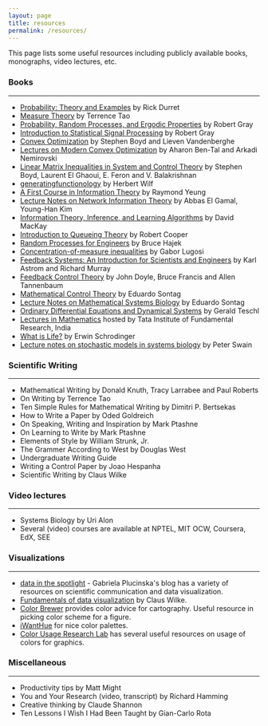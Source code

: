 ```yaml
---
layout: page
title: resources
permalink: /resources/
---
```

This page lists some useful resources including publicly available books, monographs, video lectures, etc. 

### Books
---
- [Probability: Theory and Examples](https://services.math.duke.edu/~rtd/PTE/pte.html) by Rick Durret
- [Measure Theory](https://terrytao.files.wordpress.com/2012/12/gsm-126-tao5-measure-book.pdf) by Terrence Tao
- [Probability, Random Processes, and Ergodic Properties](https://ee.stanford.edu/~gray/arp.html) by Robert Gray
- [Introduction to Statistical Signal Processing](https://ee.stanford.edu/~gray/sp.html) by Robert Gray
- [Convex Optimization](https://web.stanford.edu/~boyd/cvxbook/) by Stephen Boyd and Lieven Vandenberghe
- [Lectures on Modern Convex Optimization](https://www2.isye.gatech.edu/~nemirovs/LMCOBookSIAM.pdf) by Aharon Ben-Tal and Arkadi Nemirovski
- [Linear Matrix Inequalities in System and Control Theory](https://stanford.edu/~boyd/lmibook/) by Stephen Boyd, Laurent El Ghaoui, E. Feron and V. Balakrishnan
- [generatingfunctionology](https://www2.math.upenn.edu/~wilf/DownldGF.html) by Herbert Wilf
- [A First Course in Information Theory](http://iest2.ie.cuhk.edu.hk/~whyeung/book/) by Raymond Yeung
- [Lecture Notes on Network Information Theory](https://arxiv.org/abs/1001.3404) by Abbas El Gamal, Young-Han Kim
- [Information Theory, Inference, and Learning Algorithms](http://www.inference.org.uk/mackay/itila/) by David MacKay
- [Introduction to Queueing Theory](https://www.cse.fau.edu/~bob/publications/IntroToQueueingTheory_Cooper.pdf) by Robert Cooper
- [Random Processes for Engineers](http://hajek.ece.illinois.edu/ECE534Notes.html) by Bruce Hajek
- [Concentration-of-measure inequalities](http://www.econ.upf.edu/~lugosi/anu.pdf) by Gabor Lugosi
- [Feedback Systems: An Introduction for Scientists and Engineers](http://www.cds.caltech.edu/~murray/amwiki/Main_Page) by Karl Astrom and Richard Murray
- [Feedback Control Theory](https://www.control.utoronto.ca/people/profs/francis/dft.html) by John Doyle, Bruce Francis and Allen Tannenbaum
- [Mathematical Control Theory](http://www.sontaglab.org/FTPDIR/sontag_mathematical_control_theory_springer98.pdf) by Eduardo Sontag
- [Lecture Notes on Mathematical Systems Biology](https://drive.google.com/open?id=1lIRqaCPeXMVZGoY-44bBsvtnsHtlRfIO) by Eduardo Sontag
- [Ordinary Differential Equations and Dynamical Systems](https://www.mat.univie.ac.at/~gerald/ftp/book-ode/) by Gerald Teschl
- [Lectures in Mathematics](http://www.math.tifr.res.in/~publ/ln/index.html) hosted by Tata Institute of Fundamental Research, India
- [What is Life?](http://www.whatislife.ie/downloads/What-is-Life.pdf) by Erwin Schrodinger
- [Lecture notes on stochastic models in systems biology](https://arxiv.org/abs/1607.07806) by Peter Swain

### Scientific Writing
---
- Mathematical Writing by Donald Knuth, Tracy Larrabee and Paul Roberts
- On Writing by Terrence Tao
- Ten Simple Rules for Mathematical Writing by Dimitri P. Bertsekas
- How to Write a Paper by Oded Goldreich
- On Speaking, Writing and Inspiration by Mark Ptashne
- On Learning to Write by Mark Ptashne
- Elements of Style by William Strunk, Jr.
- The Grammer According to West by Douglas West
- Undergraduate Writing Guide
- Writing a Control Paper by Joao Hespanha
- Scientific Writing by Claus Wilke

### Video lectures
---
- Systems Biology by Uri Alon
- Several (video) courses are available at NPTEL, MIT OCW, Coursera, EdX, SEE


###  Visualizations
---

- [data in the spotlight](https://www.gabrielaplucinska.com/blog) - Gabriela Plucinska's blog has a variety of resources on scientific communication and data visualization.
- [Fundamentals of data visualization](https://clauswilke.com/dataviz/) by Claus Wilke.
- [Color Brewer](https://colorbrewer2.org/) provides color advice for cartography. Useful resource in picking color scheme for a figure.
- [iWantHue](https://medialab.github.io/iwanthue/) for nice color palettes.
- [Color Usage Research Lab](https://colorusage.arc.nasa.gov/) has several useful resources on usage of colors for graphics.

### Miscellaneous
---
- Productivity tips by Matt Might
- You and Your Research (video, transcript) by Richard Hamming
- Creative thinking by Claude Shannon
- Ten Lessons I Wish I Had Been Taught by Gian-Carlo Rota

